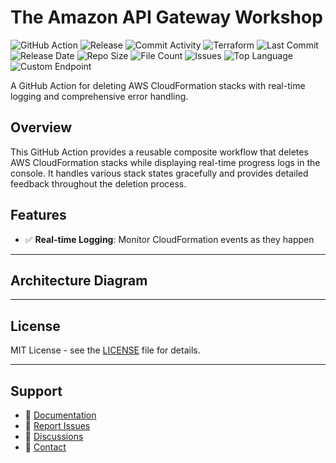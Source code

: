 # The Amazon API Gateway Workshop

![GitHub Action](https://img.shields.io/badge/GitHub-Action-blue?logo=github)&nbsp;![Release](https://github.com/subhamay-bhattacharyya/4301-api-gateway-tf/actions/workflows/release.yaml/badge.svg)&nbsp;![Commit Activity](https://img.shields.io/github/commit-activity/t/subhamay-bhattacharyya/4301-api-gateway-tf)&nbsp;![Terraform](https://img.shields.io/badge/AWS-Terraform-orange?logo=amazonaws)&nbsp;![Last Commit](https://img.shields.io/github/last-commit/subhamay-bhattacharyya/4301-api-gateway-tf)&nbsp;![Release Date](https://img.shields.io/github/release-date/subhamay-bhattacharyya/4301-api-gateway-tf)&nbsp;![Repo Size](https://img.shields.io/github/repo-size/subhamay-bhattacharyya/4301-api-gateway-tf)&nbsp;![File Count](https://img.shields.io/github/directory-file-count/subhamay-bhattacharyya/4301-api-gateway-tf)&nbsp;![Issues](https://img.shields.io/github/issues/subhamay-bhattacharyya/4301-api-gateway-tf)&nbsp;![Top Language](https://img.shields.io/github/languages/top/subhamay-bhattacharyya/4301-api-gateway-tf)&nbsp;![Custom Endpoint](https://img.shields.io/endpoint?url=https://gist.githubusercontent.com/bsubhamay/332401684d6f5bf9b08c2c62c38797d7/raw/4301-api-gateway-tf.json?)


A GitHub Action for deleting AWS CloudFormation stacks with real-time logging and comprehensive error handling.

## Overview

This GitHub Action provides a reusable composite workflow that deletes AWS CloudFormation stacks while displaying real-time progress logs in the console. It handles various stack states gracefully and provides detailed feedback throughout the deletion process.

## Features

- ✅ **Real-time Logging**: Monitor CloudFormation events as they happen

---

## Architecture Diagram


---

## License

MIT License - see the [LICENSE](LICENSE) file for details.

---

## Support

- 📖 [Documentation](https://github.com/subhamay-bhattacharyya/4301-api-gateway-tf/wiki)
- 🐛 [Report Issues](https://github.com/subhamay-bhattacharyya/4301-api-gateway-tf/issues)
- 💬 [Discussions](https://github.com/subhamay-bhattacharyya/4301-api-gateway-tf/discussions)
- 📧 [Contact](mailto:support@subhamay.aws@gmail.com)